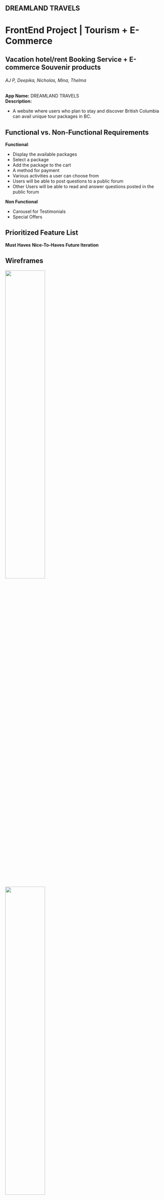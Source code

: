 ## DREAMLAND TRAVELS
# FrontEnd Project | Tourism + E-Commerce
## Vacation hotel/rent Booking Service + E-commerce Souvenir products
###### AJ P, Deepika, Nicholas, Mina, Thelma



**App Name:** DREAMLAND TRAVELS<br/>
**Description:**
*  A website where users who plan to stay and discover British Columbia can  avail unique tour packages in BC.


## Functional vs. Non-Functional Requirements

**Functional**:
* Display the available packages 
* Select a package 
* Add the package to the cart
* A method for payment
* Various activities a user can choose from
* Users will be able to post questions to a public forum
* Other Users will be able to read and answer questions posted in the public forum

**Non Functional**
* Carousel for Testimonials
* Special Offers  

## Prioritized Feature List

**Must Haves**
**Nice-To-Haves**
**Future Iteration**

## Wireframes ##

<img src="https://i.imgur.com/grQ4JCY.png" width="50%%">

<img src="https://i.imgur.com/CViT6Pp.png" width="50%%">

<img src="https://i.imgur.com/I3kg8QV.png" width="50%%">

<img src="https://i.imgur.com/BgctTHG.png" width="50%%">

<img src="https://i.imgur.com/vQgLU4o.png" width="50%%">

<img src="https://i.imgur.com/I1Vpsuj.png" width="50%%">

<img src="https://i.imgur.com/YptfYXF.png" width="50%%">

<img src="https://i.imgur.com/AABF7tH.png" width="50%%">

<img src="https://i.imgur.com/SfgvLRV.png" width="50%%">

<img src="https://i.imgur.com/1qxg2Gp.png" width="50%%">

<img src="https://i.imgur.com/PBuiTow.png" width="50%%">

**Color Palette**
<a href="https://color.adobe.com/color-theme_SALMON-ARM-BEST-COMMUNITIES-CANADA-color-theme-16066589">Adobe Color Pallete</a>
<br>
<img src="https://imgur.com/YJF57oe.png" width="50%%">
<img src="https://imgur.com/2DqvaLN.png" width="50%%">
